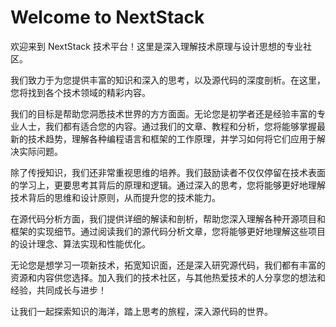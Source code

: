 # Welcome to NextStack


欢迎来到 NextStack 技术平台！这里是深入理解技术原理与设计思想的专业社区。

我们致力于为您提供丰富的知识和深入的思考，以及源代码的深度剖析。在这里，您将找到各个技术领域的精彩内容。

我们的目标是帮助您洞悉技术世界的方方面面。无论您是初学者还是经验丰富的专业人士，我们都有适合您的内容。通过我们的文章、教程和分析，您将能够掌握最新的技术趋势，理解各种编程语言和框架的工作原理，并学习如何将它们应用于解决实际问题。

除了传授知识，我们还非常重视思维的培养。我们鼓励读者不仅仅停留在技术表面的学习上，更要思考其背后的原理和逻辑。通过深入的思考，您将能够更好地理解技术背后的思维和设计原则，从而提升您的技术能力。

在源代码分析方面，我们提供详细的解读和剖析，帮助您深入理解各种开源项目和框架的实现细节。通过阅读我们的源代码分析文章，您将能够更好地理解这些项目的设计理念、算法实现和性能优化。

无论您是想学习一项新技术，拓宽知识面，还是深入研究源代码，我们都有丰富的资源和内容供您选择。加入我们的技术社区，与其他热爱技术的人分享您的想法和经验，共同成长与进步！

让我们一起探索知识的海洋，踏上思考的旅程，深入源代码的世界。
